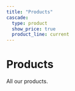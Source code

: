 ```yaml
---
title: "Products"
cascade:
  type: product
  show_price: true
  product_line: current
---
```


# Products

All our products.
